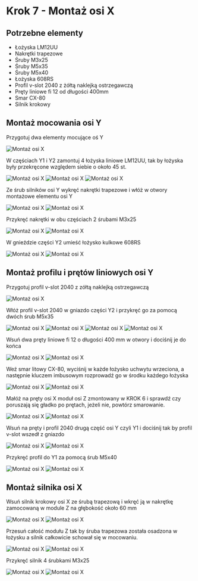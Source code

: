 # Krok 7 - Montaż osi X

## Potrzebne elementy
- Łożyska LM12UU
- Nakrętki trapezowe
- Śruby M3x25
- Śruby M5x35
- Śruby M5x40
- Łożyska 608RS
- Profil v-slot 2040 z żółtą naklejką ostrzegawczą
- Pręty liniowe fi 12 od długości 400mm
- Smar CX-80
- Silnik krokowy
  
## Montaż mocowania osi Y
Przygotuj dwa elementy mocujące oś Y

![Montaż osi X](/MkDocsTest/resources/step7.1.webp)

W częściach Y1 i Y2 zamontuj 4 łożyska liniowe LM12UU, tak by łożyska były przekręcone względem siebie o około 45 st.

![Montaż osi X](/MkDocsTest/resources/step7.2.webp)
![Montaż osi X](/MkDocsTest/resources/step7.3.webp)
![Montaż osi X](/MkDocsTest/resources/step7.4.webp)

Ze śrub silników osi Y wykręć nakrętki trapezowe i włóż w otwory montażowe elementu osi Y

![Montaż osi X](/MkDocsTest/resources/step7.5.webp)
![Montaż osi X](/MkDocsTest/resources/step7.6.webp)

Przykręć nakrętki w obu częściach 2 śrubami M3x25

![Montaż osi X](/MkDocsTest/resources/step7.7.webp)
![Montaż osi X](/MkDocsTest/resources/step7.8.webp)

W gnieździe części Y2 umieść łożysko kulkowe 608RS

![Montaż osi X](/MkDocsTest/resources/step7.9.webp)
![Montaż osi X](/MkDocsTest/resources/step7.10.webp)

## Montaż profilu i prętów liniowych osi Y
Przygotuj profil v-slot 2040 z zółtą naklejką ostrzegawczą

![Montaż osi X](/MkDocsTest/resources/step7.11.webp)

Włóż profil v-slot 2040 w gniazdo części Y2 i przykręć go za pomocą dwóch śrub M5x35

![Montaż osi X](/MkDocsTest/resources/step7.12.webp)
![Montaż osi X](/MkDocsTest/resources/step7.13.webp)
![Montaż osi X](/MkDocsTest/resources/step7.14.webp)
![Montaż osi X](/MkDocsTest/resources/step7.15.webp)

Wsuń dwa pręty liniowe fi 12 o długości 400 mm w otwory i dociśnij je do końca

![Montaż osi X](/MkDocsTest/resources/step7.16.webp)
![Montaż osi X](/MkDocsTest/resources/step7.17.webp)

Weź smar litowy CX-80, wyciśnij w każde łożysko uchwytu wrzeciona, a następnie kluczem imbusowym rozprowadź go w środku każdego łożyska

![Montaż osi X](/MkDocsTest/resources/step7.18.webp)
![Montaż osi X](/MkDocsTest/resources/step7.19.webp)

Małóż na pręty osi X moduł osi Z zmontowany w KROK 6 i sprawdź czy poruszają się gładko po prętach, jeżeli nie, powtórz smarowanie.

![Montaż osi X](/MkDocsTest/resources/step7.20.webp)
![Montaż osi X](/MkDocsTest/resources/step7.21.webp)

Wsuń na pręty i profil 2040 drugą część osi Y czyli Y1 i dociśnij tak by profil v-slot wszedł z gniazdo

![Montaż osi X](/MkDocsTest/resources/step7.22.webp)
![Montaż osi X](/MkDocsTest/resources/step7.23.webp)

Przykręć profil do Y1 za pomocą śrub M5x40

![Montaż osi X](/MkDocsTest/resources/step7.24.webp)
![Montaż osi X](/MkDocsTest/resources/step7.25.webp)

## Montaż silnika osi X
Wsuń silnik krokowy osi X ze śrubą trapezową i wkręć ją w nakrętkę  zamocowaną w module Z na głębokość około 60 mm

![Montaż osi X](/MkDocsTest/resources/step7.26.webp)
![Montaż osi X](/MkDocsTest/resources/step7.27.webp)

Przesuń całość modułu Z tak by śruba trapezowa została osadzona w łożysku a silnik całkowicie schował się w mocowaniu.

![Montaż osi X](/MkDocsTest/resources/step7.28.webp)
![Montaż osi X](/MkDocsTest/resources/step7.29.webp)

Przykręć silnik 4 śrubkami M3x25

![Montaż osi X](/MkDocsTest/resources/step7.30.webp)
![Montaż osi X](/MkDocsTest/resources/step7.31.webp)